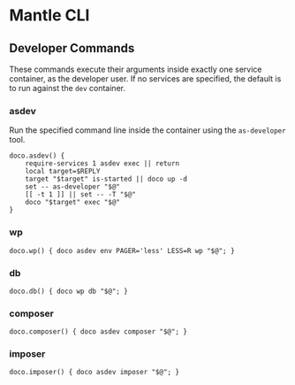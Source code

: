 # Mantle CLI

## Developer Commands

These commands execute their arguments inside exactly one service container, as the developer user.  If no services are specified, the default is to run against the `dev` container.

### asdev

Run the specified command line inside the container using the `as-developer` tool.

```shell
doco.asdev() {
	require-services 1 asdev exec || return
	local target=$REPLY
	target "$target" is-started || doco up -d
	set -- as-developer "$@"
	[[ -t 1 ]] || set -- -T "$@"
	doco "$target" exec "$@"
}
```

### wp

```shell
doco.wp() { doco asdev env PAGER='less' LESS=R wp "$@"; }
```

### db

```shell
doco.db() { doco wp db "$@"; }
```

### composer

```shell
doco.composer() { doco asdev composer "$@"; }
```

### imposer

```shell
doco.imposer() { doco asdev imposer "$@"; }
```

